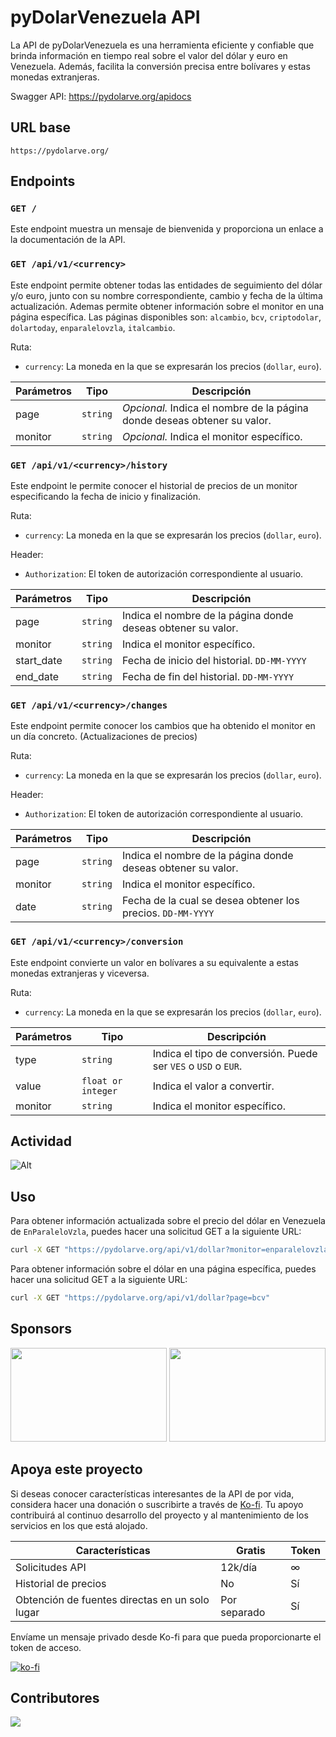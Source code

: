 # pyDolarVenezuela API

La API de pyDolarVenezuela es una herramienta eficiente y confiable que brinda información en tiempo real sobre el valor del dólar y euro en Venezuela. Además, facilita la conversión precisa entre bolívares y estas monedas extranjeras.

Swagger API: https://pydolarve.org/apidocs

## URL base

```
https://pydolarve.org/
```

## Endpoints

### `GET /`

Este endpoint muestra un mensaje de bienvenida y proporciona un enlace a la documentación de la API.

### `GET /api/v1/<currency>`

Este endpoint permite obtener todas las entidades de seguimiento del dólar y/o euro, junto con su nombre correspondiente, cambio y fecha de la última actualización. Ademas permite obtener información sobre el monitor en una página específica. Las páginas disponibles son: `alcambio`, `bcv`, `criptodolar`, `dolartoday`, `enparalelovzla`, `italcambio`.

Ruta:
- `currency`: La moneda en la que se expresarán los precios (`dollar`, `euro`).

| Parámetros | Tipo | Descripción |
|------------|------|-------------|
| page       | `string` | _Opcional._ Indica el nombre de la página donde deseas obtener su valor. |
| monitor    | `string` | _Opcional._ Indica el monitor específico. |

### `GET /api/v1/<currency>/history`

Este endpoint le permite conocer el historial de precios de un monitor especificando la fecha de inicio y finalización.

Ruta:
- `currency`: La moneda en la que se expresarán los precios (`dollar`, `euro`).

Header:
- `Authorization`: El token de autorización correspondiente al usuario.

| Parámetros | Tipo | Descripción |
|------------|------|-------------|
| page       | `string` | Indica el nombre de la página donde deseas obtener su valor. |
| monitor    | `string` | Indica el monitor específico. |
| start_date    | `string` | Fecha de inicio del historial. `DD-MM-YYYY` |
| end_date   | `string` | Fecha de fin del historial. `DD-MM-YYYY` |

### `GET /api/v1/<currency>/changes`

Este endpoint permite conocer los cambios que ha obtenido el monitor en un día concreto. (Actualizaciones de precios)

Ruta:
- `currency`: La moneda en la que se expresarán los precios (`dollar`, `euro`).

Header:
- `Authorization`: El token de autorización correspondiente al usuario.

| Parámetros | Tipo | Descripción |
|------------|------|-------------|
| page       | `string` | Indica el nombre de la página donde deseas obtener su valor. |
| monitor    | `string` | Indica el monitor específico. |
| date    | `string` | Fecha de la cual se desea obtener los precios. `DD-MM-YYYY` |

### `GET /api/v1/<currency>/conversion`

Este endpoint convierte un valor en bolívares a su equivalente a estas monedas extranjeras y viceversa.

Ruta:
- `currency`: La moneda en la que se expresarán los precios (`dollar`, `euro`).

| Parámetros | Tipo | Descripción |
|------------|------|-------------|
| type       | `string` | Indica el tipo de conversión. Puede ser `VES` o `USD` o `EUR`. |
| value      | `float or integer` | Indica el valor a convertir. |
| monitor    | `string` | Indica el monitor específico. |

## Actividad

![Alt](https://repobeats.axiom.co/api/embed/7fc602e88410dfba302fe708f14e0e30d059a729.svg "Repobeats analytics image")

## Uso
Para obtener información actualizada sobre el precio del dólar en Venezuela de `EnParaleloVzla`, puedes hacer una solicitud GET a la siguiente URL:
```sh
curl -X GET "https://pydolarve.org/api/v1/dollar?monitor=enparalelovzla"
```

Para obtener información sobre el dólar en una página específica, puedes hacer una solicitud GET a la siguiente URL:
```sh
curl -X GET "https://pydolarve.org/api/v1/dollar?page=bcv"
```

## Sponsors

<a href="https://www.capasiete.com/" target="_blank" title="Capa7, proveedor de servicios web hosting, streaming y servidores, servicios rápidos, confiables, y seguros, 99.9% óptimo, soporte 24/7."><img src="https://github.com/fcoagz/api-pydolarvenezuela/blob/main/assets/sponsor/capasiete.jpg?raw=true" width="250" height="150"></a>
<a href="https://criptomerkado.com/" target="_blank" title="Somos una plataforma para compra y venta de cripto monedas." ><img src="https://github.com/fcoagz/api-pydolarvenezuela/blob/main/assets/sponsor/criptomerkado.jpg?raw=true" width="250" height="150"></a>

## Apoya este proyecto

Si deseas conocer características interesantes de la API de por vida, considera hacer una donación o suscribirte a través de [Ko-fi](https://ko-fi.com/fcoagz). Tu apoyo contribuirá al continuo desarrollo del proyecto y al mantenimiento de los servicios en los que está alojado.

| Características | Gratis | Token |
| --------------- | ------ | ------ |
| Solicitudes API | 12k/día | ∞ |
| Historial de precios | No | Sí |
| Obtención de fuentes directas en un solo lugar | Por separado | Sí |

Envíame un mensaje privado desde Ko-fi para que pueda proporcionarte el token de acceso.

[![ko-fi](https://ko-fi.com/img/githubbutton_sm.svg)](https://ko-fi.com/O5O5RFF4T)

## Contributores

<a href="https://github.com/fcoagz/api-pydolarvenezuela/graphs/contributors">
  <img src="https://contrib.rocks/image?repo=fcoagz/api-pydolarvenezuela"/>
</a>